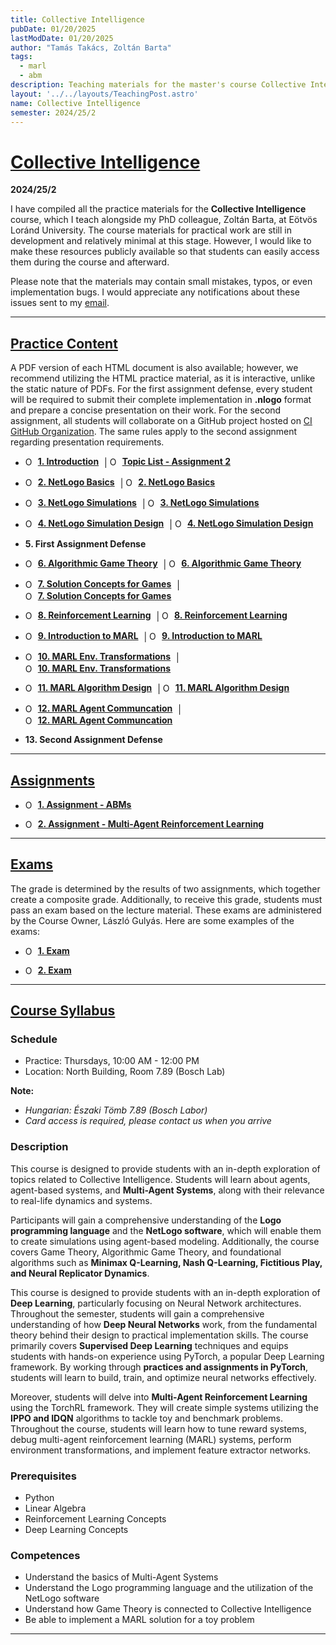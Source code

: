 ```yaml
---
title: Collective Intelligence
pubDate: 01/20/2025
lastModDate: 01/20/2025
author: "Tamás Takács, Zoltán Barta"
tags:
  - marl
  - abm
description: Teaching materials for the master's course Collective Intelligence (IPM-24fmiCOLLIEG), taught by myself and my PhD colleague Zoltán Barta at Eötvös Loránd University.
layout: '../../layouts/TeachingPost.astro'
name: Collective Intelligence
semester: 2024/25/2
---
```


# <u>Collective Intelligence</u>

**2024/25/2**

I have compiled all the practice materials for the **Collective Intelligence** course, which I teach alongside my PhD colleague, Zoltán Barta, at Eötvös Loránd University. The course materials for practical work are still in development and relatively minimal at this stage. However, I would like to make these resources publicly available so that students can easily access them during the course and afterward.

Please note that the materials may contain small mistakes, typos, or even implementation bugs. I would appreciate any notifications about these issues sent to my [email](mailto:tamastheactual%40inf.elte.hu?subject=Issues%20with%20course%20material%20DND).

<hr class="border-1 border-t border-tcotta dark:border-dark-tcotta my-0" />

## <u> Practice Content </u>

A PDF version of each HTML document is also available; however, we recommend utilizing the HTML practice material, as it is interactive, unlike the static nature of PDFs. For the first assignment defense, every student will be required to submit their complete implementation in **.nlogo** format and prepare a concise presentation on their work. For the second assignment, all students will collaborate on a GitHub project hosted on [CI GitHub Organization](https://github.com/elte-collective-intelligence). The same rules apply to the second assignment regarding presentation requirements.

- <a href="practice/1.pdf" target="_blank" class="hover:text-tcotta dark:hover:text-dark-tcotta" style="display: inline-flex; align-items: center; text-decoration: none; margin-right: 5px;"><Image loading="lazy" src="ppt.png" alt="Open PowerPoint" style="width: 15px; height: auto; margin-right: 5px;" /><strong><u>1. Introduction</u></strong></a> | <a href="https://ikelte-my.sharepoint.com/:x:/g/personal/cjrnie_inf_elte_hu/Ect3e_VNCqdJvNGDanTDYH4BbQA-VG1WP_HROvqEUUjTlA?e=4ztqu7" target="_blank" class="hover:text-tcotta dark:hover:text-dark-tcotta" style="display: inline-flex; align-items: center; text-decoration: none; margin-right: 5px;"><Image loading="lazy" src="excel.png" alt="Open in Excel" style="width: 15px; height: auto; margin-right: 5px;" /><strong><u>Topic List - Assignment 2</strong></u></a>

- <a href="practice/2.html" target="_blank" class="hover:text-tcotta dark:hover:text-dark-tcotta" style="display: inline-flex; align-items: center; text-decoration: none; margin-right: 5px;"><Image loading="lazy" src="html.png" alt="Open html" style="width: 15px; height: auto; margin-right: 5px;" /><strong><u>2. NetLogo Basics</u></strong></a> | <a href="practice/2.pdf" target="_blank" class="hover:text-tcotta dark:hover:text-dark-tcotta" style="display: inline-flex; align-items: center; text-decoration: none; margin-right: 5px;"><Image loading="lazy" src="pdf.png" alt="Open in Excel" style="width: 15px; height: auto; margin-right: 5px;" /><strong><u>2. NetLogo Basics</strong></u></a>

- <a href="" target="_blank" class="hover:text-tcotta dark:hover:text-dark-tcotta" style="display: inline-flex; align-items: center; text-decoration: none; margin-right: 5px;"><Image loading="lazy" src="html.png" alt="Open html" style="width: 15px; height: auto; margin-right: 5px;" /><strong><u>3. NetLogo Simulations</u></strong></a> | <a href="" target="_blank" class="hover:text-tcotta dark:hover:text-dark-tcotta" style="display: inline-flex; align-items: center; text-decoration: none; margin-right: 5px;"><Image loading="lazy" src="pdf.png" alt="Open in Excel" style="width: 15px; height: auto; margin-right: 5px;" /><strong><u>3. NetLogo Simulations</strong></u></a>


- <a href="practice/2.html" target="_blank" class="hover:text-tcotta dark:hover:text-dark-tcotta" style="display: inline-flex; align-items: center; text-decoration: none; margin-right: 5px;"><Image loading="lazy" src="html.png" alt="Open html" style="width: 15px; height: auto; margin-right: 5px;" /><strong><u>4. NetLogo Simulation Design</u></strong></a> | <a href="practice/2.pdf" target="_blank" class="hover:text-tcotta dark:hover:text-dark-tcotta" style="display: inline-flex; align-items: center; text-decoration: none; margin-right: 5px;"><Image loading="lazy" src="pdf.png" alt="Open in Excel" style="width: 15px; height: auto; margin-right: 5px;" /><strong><u>4. NetLogo Simulation Design</strong></u></a>


- <a href="" class="hover:text-tcotta dark:hover:text-dark-tcotta" style="display: inline-flex; align-items: center; text-decoration: none; margin-right: 5px;"><strong>5. First Assignment Defense</strong></a>


- <a href="" target="_blank" class="hover:text-tcotta dark:hover:text-dark-tcotta" style="display: inline-flex; align-items: center; text-decoration: none; margin-right: 5px;"><Image loading="lazy" src="html.png" alt="Open Colab" style="width: 15px; height: auto; margin-right: 5px;" /><strong><u>6. Algorithmic Game Theory</u></strong></a> | <a href="" target="_blank" class="hover:text-tcotta dark:hover:text-dark-tcotta" style="display: inline-flex; align-items: center; text-decoration: none; margin-right: 5px;"><Image loading="lazy" src="colab-color.png" alt="Open in Excel" style="width: 15px; height: auto; margin-right: 5px;" /><strong><u>6. Algorithmic Game Theory</strong></u></a>

- <a href="" target="_blank" class="hover:text-tcotta dark:hover:text-dark-tcotta" style="display: inline-flex; align-items: center; text-decoration: none; margin-right: 5px;"><Image loading="lazy" src="html.png" alt="Open Colab" style="width: 15px; height: auto; margin-right: 5px;" /><strong><u>7. Solution Concepts for Games</u></strong></a> | <a href="" target="_blank" class="hover:text-tcotta dark:hover:text-dark-tcotta" style="display: inline-flex; align-items: center; text-decoration: none; margin-right: 5px;"><Image loading="lazy" src="colab-color.png" alt="Open in Excel" style="width: 15px; height: auto; margin-right: 5px;" /><strong><u>7. Solution Concepts for Games</strong></u></a>

- <a href="" target="_blank" class="hover:text-tcotta dark:hover:text-dark-tcotta" style="display: inline-flex; align-items: center; text-decoration: none; margin-right: 5px;"><Image loading="lazy" src="html.png" alt="Open Colab" style="width: 15px; height: auto; margin-right: 5px;" /><strong><u>8. Reinforcement Learning</u></strong></a> | <a href="" target="_blank" class="hover:text-tcotta dark:hover:text-dark-tcotta" style="display: inline-flex; align-items: center; text-decoration: none; margin-right: 5px;"><Image loading="lazy" src="colab-color.png" alt="Open in Excel" style="width: 15px; height: auto; margin-right: 5px;" /><strong><u>8. Reinforcement Learning</strong></u></a>

- <a href="" target="_blank" class="hover:text-tcotta dark:hover:text-dark-tcotta" style="display: inline-flex; align-items: center; text-decoration: none; margin-right: 5px;"><Image loading="lazy" src="html.png" alt="Open Colab" style="width: 15px; height: auto; margin-right: 5px;" /><strong><u>9. Introduction to MARL</u></strong></a> | <a href="" target="_blank" class="hover:text-tcotta dark:hover:text-dark-tcotta" style="display: inline-flex; align-items: center; text-decoration: none; margin-right: 5px;"><Image loading="lazy" src="colab-color.png" alt="Open in Excel" style="width: 15px; height: auto; margin-right: 5px;" /><strong><u>9. Introduction to MARL</strong></u></a>

- <a href="" target="_blank" class="hover:text-tcotta dark:hover:text-dark-tcotta" style="display: inline-flex; align-items: center; text-decoration: none; margin-right: 5px;"><Image loading="lazy" src="html.png" alt="Open Colab" style="width: 15px; height: auto; margin-right: 5px;" /><strong><u>10. MARL Env. Transformations</u></strong></a> | <a href="" target="_blank" class="hover:text-tcotta dark:hover:text-dark-tcotta" style="display: inline-flex; align-items: center; text-decoration: none; margin-right: 5px;"><Image loading="lazy" src="colab-color.png" alt="Open in Excel" style="width: 15px; height: auto; margin-right: 5px;" /><strong><u>10. MARL Env. Transformations</strong></u></a>

- <a href="" target="_blank" class="hover:text-tcotta dark:hover:text-dark-tcotta" style="display: inline-flex; align-items: center; text-decoration: none; margin-right: 5px;"><Image loading="lazy" src="html.png" alt="Open Colab" style="width: 15px; height: auto; margin-right: 5px;" /><strong><u>11. MARL Algorithm Design</u></strong></a> | <a href="" target="_blank" class="hover:text-tcotta dark:hover:text-dark-tcotta" style="display: inline-flex; align-items: center; text-decoration: none; margin-right: 5px;"><Image loading="lazy" src="colab-color.png" alt="Open in Excel" style="width: 15px; height: auto; margin-right: 5px;" /><strong><u>11. MARL Algorithm Design</strong></u></a>

- <a href="" target="_blank" class="hover:text-tcotta dark:hover:text-dark-tcotta" style="display: inline-flex; align-items: center; text-decoration: none; margin-right: 5px;"><Image loading="lazy" src="html.png" alt="Open Colab" style="width: 15px; height: auto; margin-right: 5px;" /><strong><u>12. MARL Agent Communcation</u></strong></a> | <a href="" target="_blank" class="hover:text-tcotta dark:hover:text-dark-tcotta" style="display: inline-flex; align-items: center; text-decoration: none; margin-right: 5px;"><Image loading="lazy" src="colab-color.png" alt="Open in Excel" style="width: 15px; height: auto; margin-right: 5px;" /><strong><u>12. MARL Agent Communcation</strong></u></a>

- <a href="" class="hover:text-tcotta dark:hover:text-dark-tcotta" style="display: inline-flex; align-items: center; text-decoration: none; margin-right: 5px;"><strong>13. Second Assignment Defense</strong></a>

<hr class="border-1 border-t border-tcotta dark:border-dark-tcotta my-0" />

## <u> Assignments </u>

- <a href="" target="_blank" class="hover:text-tcotta dark:hover:text-dark-tcotta" style="display: inline-flex; align-items: center; text-decoration: none; margin-right: 5px;"><Image loading="lazy" src="pdf.png" alt="Open PowerPoint" style="width: 15px; height: auto; margin-right: 5px;" /><strong><u>1. Assignment - ABMs</u></strong></a>

- <a href="" target="_blank" class="hover:text-tcotta dark:hover:text-dark-tcotta" style="display: inline-flex; align-items: center; text-decoration: none; margin-right: 5px;"><Image loading="lazy" src="colab-color.png" alt="Open PowerPoint" style="width: 15px; height: auto; margin-right: 5px;" /><strong><u>2. Assignment - Multi-Agent Reinforcement Learning</u></strong></a>

<hr class="border-1 border-t border-tcotta dark:border-dark-tcotta my-0" />

## <u> Exams </u>

The grade is determined by the results of two assignments, which together create a composite grade. Additionally, to receive this grade, students must pass an exam based on the lecture material. These exams are administered by the Course Owner, László Gulyás. Here are some examples of the exams:

- <a href="exam/1.pdf" target="_blank" class="hover:text-tcotta dark:hover:text-dark-tcotta" style="display: inline-flex; align-items: center; text-decoration: none; margin-right: 5px;"><Image loading="lazy" src="pdf.png" alt="Open PowerPoint" style="width: 15px; height: auto; margin-right: 5px;" /><strong><u>1. Exam</u></strong></a>

- <a href="exam/2.pdf" target="_blank" class="hover:text-tcotta dark:hover:text-dark-tcotta" style="display: inline-flex; align-items: center; text-decoration: none; margin-right: 5px;"><Image loading="lazy" src="pdf.png" alt="Open PowerPoint" style="width: 15px; height: auto; margin-right: 5px;" /><strong><u>2. Exam</u></strong></a>

<hr class="border-1 border-t border-tcotta dark:border-dark-tcotta my-0" />

## <u> Course Syllabus </u>

### Schedule

- Practice: Thursdays, 10:00 AM - 12:00 PM
- Location: North Building, Room 7.89 (Bosch Lab)

**Note:**
- *Hungarian: Északi Tömb 7.89 (Bosch Labor)*
- *Card access is required, please contact us when you arrive*

### Description

This course is designed to provide students with an in-depth exploration of topics related to Collective Intelligence. Students will learn about agents, agent-based systems, and **Multi-Agent Systems**, along with their relevance to real-life dynamics and systems.  

Participants will gain a comprehensive understanding of the **Logo programming language** and the **NetLogo software**, which will enable them to create simulations using agent-based modeling. Additionally, the course covers Game Theory, Algorithmic Game Theory, and foundational algorithms such as **Minimax Q-Learning, Nash Q-Learning, Fictitious Play, and Neural Replicator Dynamics**.

This course is designed to provide students with an in-depth exploration of **Deep Learning**, particularly
focusing on Neural Network architectures. Throughout the semester, students will gain a comprehensive
understanding of how **Deep Neural Networks** work, from the fundamental theory behind their design to
practical implementation skills. The course primarily covers **Supervised Deep Learning** techniques and
equips students with hands-on experience using PyTorch, a popular Deep Learning framework. By working
through **practices and assignments in PyTorch**, students will learn to build, train, and optimize neural
networks effectively.

Moreover, students will delve into **Multi-Agent Reinforcement Learning** using the TorchRL framework. They will create simple systems utilizing the **IPPO and IDQN** algorithms to tackle toy and benchmark problems. Throughout the course, students will learn how to tune reward systems, debug multi-agent reinforcement learning (MARL) systems, perform environment transformations, and implement feature extractor networks.

### Prerequisites

- Python
- Linear Algebra
- Reinforcement Learning Concepts
- Deep Learning Concepts

### Competences

- Understand the basics of Multi-Agent Systems
- Understand the Logo programming language and the utilization of the NetLogo software
- Understand how Game Theory is connected to Collective Intelligence
- Be able to implement a MARL solution for a toy problem

<hr class="border-1 border-t border-tcotta dark:border-dark-tcotta my-0" />